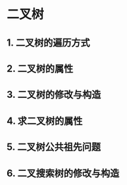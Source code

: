 # 二叉树

## 1. 二叉树的遍历方式

## 2. 二叉树的属性

## 3. 二叉树的修改与构造

## 4. 求二叉树的属性

## 5. 二叉树公共祖先问题

## 6. 二叉搜索树的修改与构造